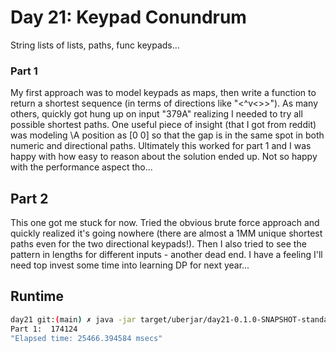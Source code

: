 # Day 21: Keypad Conundrum

String lists of lists, paths, func keypads...  

### Part 1

My first approach was to model keypads as maps, then write a function to return a shortest sequence (in terms of directions like "<^v<>>").
As many others, quickly got hung up on input "379A" realizing I needed to try all possible shortest paths. One useful piece of insight (that I got from reddit) was modeling \A position as [0 0] so that the gap is in the same spot in both numeric and directional paths.
Ultimately this worked for part 1 and I was happy with how easy to reason about the solution ended up. Not so happy with the performance aspect tho...

## Part 2

This one got me stuck for now. Tried the obvious brute force approach and quickly realized it's going nowhere (there are almost a 1MM unique shortest paths even for the two directional keypads!). Then I also tried to see the pattern in lengths for different inputs - another dead end.
I have a feeling I'll need top invest some time into learning DP for next year...


## Runtime

```bash
day21 git:(main) ✗ java -jar target/uberjar/day21-0.1.0-SNAPSHOT-standalone.jar
Part 1:  174124
"Elapsed time: 25466.394584 msecs"
```
